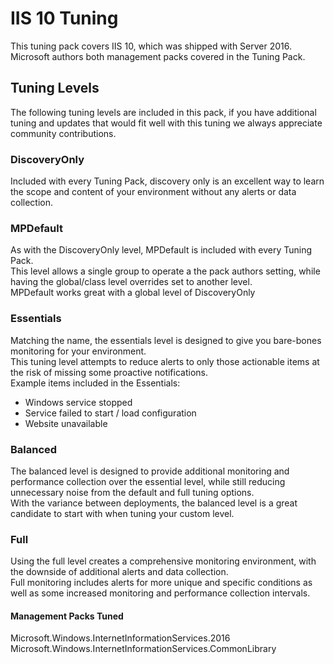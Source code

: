 # IIS 10 Tuning

This tuning pack covers IIS 10, which was shipped with Server 2016.  
Microsoft authors both management packs covered in the Tuning Pack.

## Tuning Levels

The following tuning levels are included in this pack, if you have additional tuning and updates that would fit well with this tuning we always appreciate community contributions.

### DiscoveryOnly

Included with every Tuning Pack, discovery only is an excellent way to learn the scope and content of your environment without any alerts or data collection.

### MPDefault

As with the DiscoveryOnly level, MPDefault is included with every Tuning Pack.  
This level allows a single group to operate a the pack authors setting, while having the global/class level overrides set to another level.  
MPDefault works great with a global level of DiscoveryOnly

### Essentials

Matching the name, the essentials level is designed to give you bare-bones monitoring for your environment.  
This tuning level attempts to reduce alerts to only those actionable items at the risk of missing some proactive notifications.  
Example items included in the Essentials:

- Windows service stopped
- Service failed to start / load configuration
- Website unavailable

### Balanced

The balanced level is designed to provide additional monitoring and performance collection over the essential level, while still reducing unnecessary noise from the default and full tuning options.  
With the variance between deployments, the balanced level is a great candidate to start with when tuning your custom level.

### Full

Using the full level creates a comprehensive monitoring environment, with the downside of additional alerts and data collection.  
Full monitoring includes alerts for more unique and specific conditions as well as some increased monitoring and performance collection intervals.

#### Management Packs Tuned

Microsoft.Windows.InternetInformationServices.2016  
Microsoft.Windows.InternetInformationServices.CommonLibrary  
